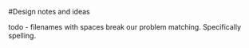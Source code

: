 #Design notes and ideas

todo - filenames with spaces break our problem matching. Specifically spelling. 